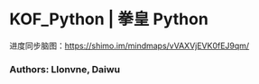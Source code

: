 # KOF_Python | 拳皇 Python

进度同步脑图：https://shimo.im/mindmaps/vVAXVjEVK0fEJ9qm/

### Authors: Llonvne, Daiwu



